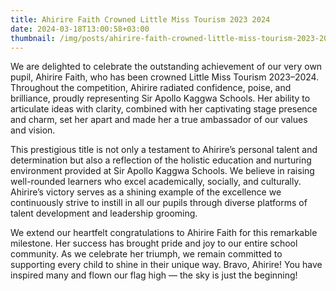 ```yaml
---
title: Ahirire Faith Crowned Little Miss Tourism 2023 2024
date: 2024-03-18T13:00:58+03:00
thumbnail: /img/posts/ahirire-faith-crowned-little-miss-tourism-2023-2024.webp
---
```

We are delighted to celebrate the outstanding achievement of our very own pupil, Ahirire Faith, who has been crowned Little Miss Tourism 2023–2024. Throughout the competition, Ahirire radiated confidence, poise, and brilliance, proudly representing Sir Apollo Kaggwa Schools. Her ability to articulate ideas with clarity, combined with her captivating stage presence and charm, set her apart and made her a true ambassador of our values and vision.



This prestigious title is not only a testament to Ahirire’s personal talent and determination but also a reflection of the holistic education and nurturing environment provided at Sir Apollo Kaggwa Schools. We believe in raising well-rounded learners who excel academically, socially, and culturally. Ahirire’s victory serves as a shining example of the excellence we continuously strive to instill in all our pupils through diverse platforms of talent development and leadership grooming.



We extend our heartfelt congratulations to Ahirire Faith for this remarkable milestone. Her success has brought pride and joy to our entire school community. As we celebrate her triumph, we remain committed to supporting every child to shine in their unique way. Bravo, Ahirire! You have inspired many and flown our flag high — the sky is just the beginning!
